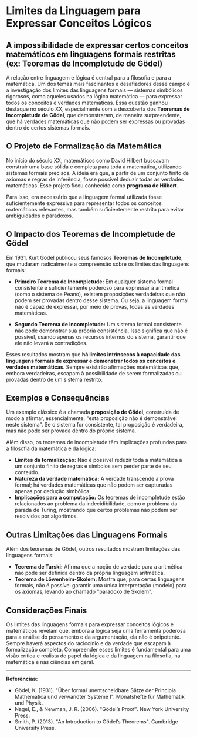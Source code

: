 # Limites da Linguagem para Expressar Conceitos Lógicos

## A impossibilidade de expressar certos conceitos matemáticos em linguagens formais restritas (ex: Teoremas de Incompletude de Gödel)

A relação entre linguagem e lógica é central para a filosofia e para a matemática. Um dos temas mais fascinantes e desafiadores desse campo é a investigação dos limites das linguagens formais — sistemas simbólicos rigorosos, como aqueles usados na lógica matemática — para expressar todos os conceitos e verdades matemáticas. Essa questão ganhou destaque no século XX, especialmente com a descoberta dos **Teoremas de Incompletude de Gödel**, que demonstraram, de maneira surpreendente, que há verdades matemáticas que não podem ser expressas ou provadas dentro de certos sistemas formais.

## O Projeto de Formalização da Matemática

No início do século XX, matemáticos como David Hilbert buscavam construir uma base sólida e completa para toda a matemática, utilizando sistemas formais precisos. A ideia era que, a partir de um conjunto finito de axiomas e regras de inferência, fosse possível deduzir todas as verdades matemáticas. Esse projeto ficou conhecido como **programa de Hilbert**.

Para isso, era necessário que a linguagem formal utilizada fosse suficientemente expressiva para representar todos os conceitos matemáticos relevantes, mas também suficientemente restrita para evitar ambiguidades e paradoxos.

## O Impacto dos Teoremas de Incompletude de Gödel

Em 1931, Kurt Gödel publicou seus famosos **Teoremas de Incompletude**, que mudaram radicalmente a compreensão sobre os limites das linguagens formais:

- **Primeiro Teorema de Incompletude:** Em qualquer sistema formal consistente e suficientemente poderoso para expressar a aritmética (como o sistema de Peano), existem proposições verdadeiras que não podem ser provadas dentro desse sistema. Ou seja, a linguagem formal não é capaz de expressar, por meio de provas, todas as verdades matemáticas.

- **Segundo Teorema de Incompletude:** Um sistema formal consistente não pode demonstrar sua própria consistência. Isso significa que não é possível, usando apenas os recursos internos do sistema, garantir que ele não levará a contradições.

Esses resultados mostram que **há limites intrínsecos à capacidade das linguagens formais de expressar e demonstrar todos os conceitos e verdades matemáticas**. Sempre existirão afirmações matemáticas que, embora verdadeiras, escapam à possibilidade de serem formalizadas ou provadas dentro de um sistema restrito.

## Exemplos e Consequências

Um exemplo clássico é a chamada **proposição de Gödel**, construída de modo a afirmar, essencialmente, "esta proposição não é demonstrável neste sistema". Se o sistema for consistente, tal proposição é verdadeira, mas não pode ser provada dentro do próprio sistema.

Além disso, os teoremas de incompletude têm implicações profundas para a filosofia da matemática e da lógica:

- **Limites da formalização:** Não é possível reduzir toda a matemática a um conjunto finito de regras e símbolos sem perder parte de seu conteúdo.
- **Natureza da verdade matemática:** A verdade transcende a prova formal; há verdades matemáticas que não podem ser capturadas apenas por dedução simbólica.
- **Implicações para a computação:** Os teoremas de incompletude estão relacionados ao problema da indecidibilidade, como o problema da parada de Turing, mostrando que certos problemas não podem ser resolvidos por algoritmos.

## Outras Limitações das Linguagens Formais

Além dos teoremas de Gödel, outros resultados mostram limitações das linguagens formais:

- **Teorema de Tarski:** Afirma que a noção de verdade para a aritmética não pode ser definida dentro da própria linguagem aritmética.
- **Teorema de Löwenheim-Skolem:** Mostra que, para certas linguagens formais, não é possível garantir uma única interpretação (modelo) para os axiomas, levando ao chamado "paradoxo de Skolem".

## Considerações Finais

Os limites das linguagens formais para expressar conceitos lógicos e matemáticos revelam que, embora a lógica seja uma ferramenta poderosa para a análise do pensamento e da argumentação, ela não é onipotente. Sempre haverá aspectos do raciocínio e da verdade que escapam à formalização completa. Compreender esses limites é fundamental para uma visão crítica e realista do papel da lógica e da linguagem na filosofia, na matemática e nas ciências em geral.

---

**Referências:**

- Gödel, K. (1931). "Über formal unentscheidbare Sätze der Principia Mathematica und verwandter Systeme I". Monatshefte für Mathematik und Physik.
- Nagel, E., & Newman, J. R. (2006). "Gödel’s Proof". New York University Press.
- Smith, P. (2013). "An Introduction to Gödel’s Theorems". Cambridge University Press.